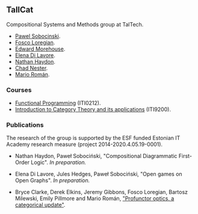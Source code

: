 ## TallCat

Compositional Systems and Methods group at TalTech.

 -  [Pawel Sobocinski](https://www.ioc.ee/~pawel/).
 -  [Fosco Loregian](http://tetrapharmakon.github.io).
 -  [Edward Morehouse](somelink).
 -  [Elena Di Lavore](somelink).
 -  [Nathan Haydon](somelink).
 -  [Chad Nester](somelink).
 -  [Mario Román](https://mroman42.github.io/).

### Courses

-   [Functional Programming](CourseFunctionalProgramming.html) (ITI0212).
-   [Introduction to Category Theory and its applications](CourseCategoryTheory.html) (ITI9200).

### Publications

The research of the group is supported by the ESF funded Estonian IT
Academy research measure (project 2014-2020.4.05.19-0001).

 * Nathan Haydon, Paweł Sobociński, "Compositional Diagrammatic
   First-Order Logic".  *In preparation.*

 * Elena Di Lavore, Jules Hedges, Paweł Sobociński, "Open games on
   Open Graphs". *In preparation.*

 * Bryce Clarke, Derek Elkins, Jeremy Gibbons, Fosco Loregian, Bartosz
   Milewski, Emily Pillmore and Mario Román, 
   ["Profunctor optics, a categorical update"](https://arxiv.org/abs/2001.07488).



